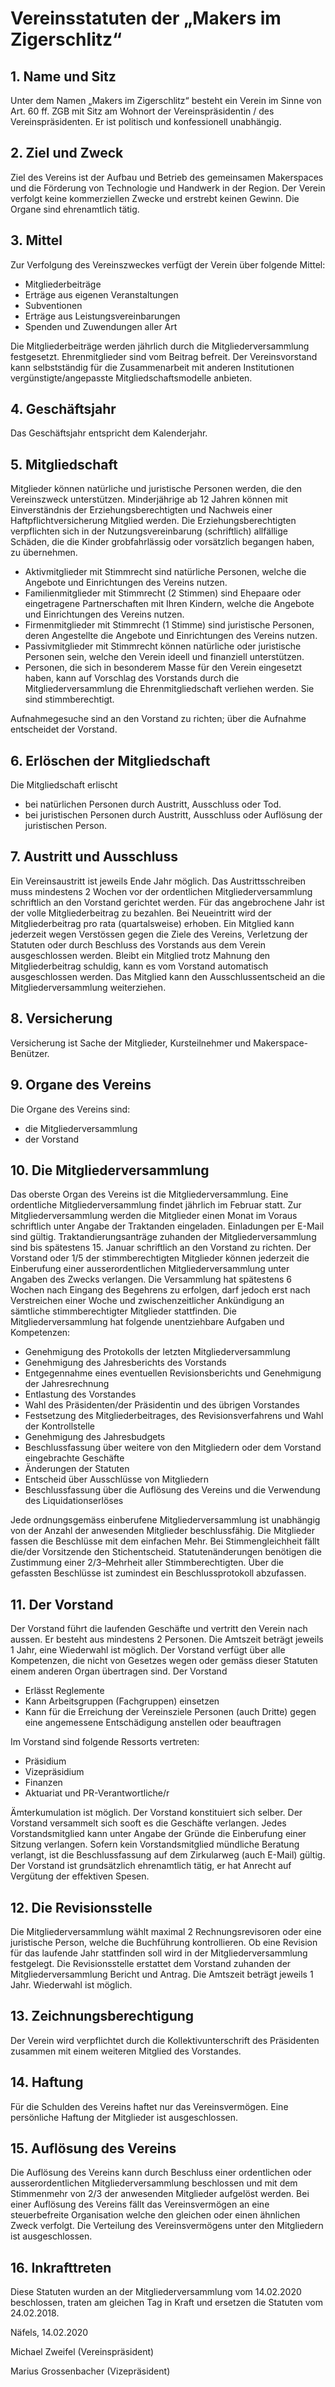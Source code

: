 # Vereinsstatuten der „Makers im Zigerschlitz“
## 1. Name und Sitz
Unter dem Namen „Makers im Zigerschlitz“ besteht ein Verein im Sinne von Art. 60 ff. ZGB mit Sitz am Wohnort der Vereinspräsidentin / des Vereinspräsidenten. Er ist politisch und konfessionell unabhängig.
## 2. Ziel und Zweck
Ziel des Vereins ist der Aufbau und Betrieb des gemeinsamen Makerspaces und die Förderung von Technologie und Handwerk in der Region. Der Verein verfolgt keine kommerziellen Zwecke und erstrebt keinen Gewinn. Die Organe sind ehrenamtlich tätig.
## 3. Mittel
Zur Verfolgung des Vereinszweckes verfügt der Verein über folgende Mittel:
*	Mitgliederbeiträge 
*	Erträge aus eigenen Veranstaltungen
*	Subventionen
*	Erträge aus Leistungsvereinbarungen 
*	Spenden und Zuwendungen aller Art

Die Mitgliederbeiträge werden jährlich durch die Mitgliederversammlung festgesetzt. Ehrenmitglieder sind vom Beitrag befreit. Der Vereinsvorstand kann selbstständig für die Zusammenarbeit mit anderen Institutionen vergünstigte/angepasste Mitgliedschaftsmodelle anbieten.
## 4. Geschäftsjahr
Das Geschäftsjahr entspricht dem Kalenderjahr.
## 5. Mitgliedschaft
Mitglieder können natürliche und juristische Personen werden, die den Vereinszweck unterstützen. 
Minderjährige ab 12 Jahren können mit Einverständnis der Erziehungsberechtigten und Nachweis einer Haftpflichtversicherung Mitglied werden. Die Erziehungsberechtigten verpflichten sich in der Nutzungsvereinbarung (schriftlich) allfällige Schäden, die die Kinder grobfahrlässig oder vorsätzlich begangen haben, zu übernehmen.
*	Aktivmitglieder mit Stimmrecht sind natürliche Personen, welche die Angebote und Einrichtungen des Vereins nutzen. 
*	Familienmitglieder mit Stimmrecht (2 Stimmen) sind Ehepaare oder eingetragene Partnerschaften mit Ihren Kindern, welche die Angebote und Einrichtungen des Vereins nutzen.
*	Firmenmitglieder mit Stimmrecht (1 Stimme) sind juristische Personen, deren Angestellte die Angebote und Einrichtungen des Vereins nutzen. 
*	Passivmitglieder mit Stimmrecht können natürliche oder juristische Personen sein, welche den Verein ideell und finanziell unterstützen.
*	Personen, die sich in besonderem Masse für den Verein eingesetzt haben, kann auf Vorschlag des Vorstands durch die Mitgliederversammlung die Ehrenmitgliedschaft verliehen werden. Sie sind stimmberechtigt. 

Aufnahmegesuche sind an den Vorstand zu richten; über die Aufnahme entscheidet der Vorstand. 
## 6. Erlöschen der Mitgliedschaft
Die Mitgliedschaft erlischt
*	bei natürlichen Personen durch Austritt, Ausschluss oder Tod.
*	bei juristischen Personen durch Austritt, Ausschluss oder Auflösung der juristischen Person.
## 7. Austritt und Ausschluss
Ein Vereinsaustritt ist jeweils Ende Jahr möglich. Das Austrittsschreiben muss mindestens 2 Wochen vor der ordentlichen Mitgliederversammlung schriftlich an den Vorstand gerichtet werden. Für das angebrochene Jahr ist der volle Mitgliederbeitrag zu bezahlen. Bei Neueintritt wird der Mitgliederbeitrag pro rata (quartalsweise) erhoben.
Ein Mitglied kann jederzeit wegen Verstössen gegen die Ziele des Vereins, Verletzung der Statuten oder durch Beschluss des Vorstands aus dem Verein ausgeschlossen werden. Bleibt ein Mitglied trotz Mahnung den Mitgliederbeitrag schuldig, kann es vom Vorstand automatisch ausgeschlossen werden.
Das Mitglied kann den Ausschlussentscheid an die Mitgliederversammlung weiterziehen.
## 8. Versicherung
Versicherung ist Sache der Mitglieder, Kursteilnehmer und Makerspace-Benützer.
## 9. Organe des Vereins
Die Organe des Vereins sind:
*	die Mitgliederversammlung
*	der Vorstand
## 10. Die Mitgliederversammlung
Das oberste Organ des Vereins ist die Mitgliederversammlung. Eine ordentliche Mitgliederversammlung findet jährlich im Februar statt. 
Zur Mitgliederversammlung werden die Mitglieder einen Monat im Voraus schriftlich unter Angabe der Traktanden eingeladen. Einladungen per E-Mail sind gültig. Traktandierungsanträge zuhanden der Mitgliederversammlung sind bis spätestens 15. Januar schriftlich an den Vorstand zu richten.
Der Vorstand oder 1/5 der stimmberechtigten Mitglieder können jederzeit die Einberufung einer ausserordentlichen Mitgliederversammlung unter Angaben des Zwecks verlangen. Die Versammlung hat spätestens 6 Wochen nach Eingang des Begehrens zu erfolgen, darf jedoch erst nach Verstreichen einer Woche und zwischenzeitlicher Ankündigung an sämtliche stimmberechtigter Mitglieder stattfinden.
Die Mitgliederversammlung hat folgende unentziehbare Aufgaben und Kompetenzen:
*	Genehmigung des Protokolls der letzten Mitgliederversammlung
*	Genehmigung des Jahresberichts des Vorstands
*	Entgegennahme eines eventuellen Revisionsberichts und Genehmigung der Jahresrechnung
*	Entlastung des Vorstandes
*	Wahl des Präsidenten/der Präsidentin und des übrigen Vorstandes
*	Festsetzung des Mitgliederbeitrages, des Revisionsverfahrens und Wahl der Kontrollstelle
*	Genehmigung des Jahresbudgets 
*	Beschlussfassung über weitere von den Mitgliedern oder dem Vorstand eingebrachte Geschäfte 
*	Änderungen der Statuten
*	Entscheid über Ausschlüsse von Mitgliedern
* Beschlussfassung über die Auflösung des Vereins und die Verwendung des Liquidationserlöses

Jede ordnungsgemäss einberufene Mitgliederversammlung ist unabhängig von der Anzahl der anwesenden Mitglieder beschlussfähig.
Die Mitglieder fassen die Beschlüsse mit dem einfachen Mehr. Bei Stimmengleichheit fällt die/der Vorsitzende den Stichentscheid. 
Statutenänderungen benötigen die Zustimmung einer 2/3–Mehrheit aller Stimmberechtigten. 
Über die gefassten Beschlüsse ist zumindest ein Beschlussprotokoll abzufassen.
## 11. Der Vorstand
Der Vorstand führt die laufenden Geschäfte und vertritt den Verein nach aussen. Er besteht aus mindestens 2 Personen. Die Amtszeit beträgt jeweils 1 Jahr, eine Wiederwahl ist möglich. Der Vorstand verfügt über alle Kompetenzen, die nicht von Gesetzes wegen oder gemäss dieser Statuten einem anderen Organ übertragen sind.
Der Vorstand
*	Erlässt Reglemente
*	Kann Arbeitsgruppen (Fachgruppen) einsetzen
*	Kann für die Erreichung der Vereinsziele Personen (auch Dritte) gegen eine angemessene Entschädigung anstellen oder beauftragen

Im Vorstand sind folgende Ressorts vertreten:
*	Präsidium
*	Vizepräsidium
*	Finanzen
*	Aktuariat und PR-Verantwortliche/r

Ämterkumulation ist möglich. Der Vorstand konstituiert sich selber. 
Der Vorstand versammelt sich sooft es die Geschäfte verlangen. Jedes Vorstandsmitglied kann unter Angabe der Gründe die Einberufung einer Sitzung verlangen.
Sofern kein Vorstandsmitglied mündliche Beratung verlangt, ist die Beschlussfassung auf dem Zirkularweg (auch E-Mail) gültig.
Der Vorstand ist grundsätzlich ehrenamtlich tätig, er hat Anrecht auf Vergütung der effektiven Spesen.  
## 12. Die Revisionsstelle
Die Mitgliederversammlung wählt maximal 2 Rechnungsrevisoren oder eine juristische Person, welche die Buchführung kontrollieren. Ob eine Revision für das laufende Jahr stattfinden soll wird in der Mitgliederversammlung festgelegt.
Die Revisionsstelle erstattet dem Vorstand zuhanden der Mitgliederversammlung Bericht und Antrag. 
Die Amtszeit beträgt jeweils 1 Jahr. Wiederwahl ist möglich.
## 13. Zeichnungsberechtigung
Der Verein wird verpflichtet durch die Kollektivunterschrift des Präsidenten zusammen mit einem weiteren Mitglied des Vorstandes.
## 14. Haftung
Für die Schulden des Vereins haftet nur das Vereinsvermögen. Eine persönliche Haftung der Mitglieder ist ausgeschlossen. 
## 15. Auflösung des Vereins
Die Auflösung des Vereins kann durch Beschluss einer ordentlichen oder ausserordentlichen Mitgliederversammlung beschlossen und mit dem Stimmenmehr von 2/3 der anwesenden Mitglieder aufgelöst werden.
Bei einer Auflösung des Vereins fällt das Vereinsvermögen an eine steuerbefreite Organisation welche den gleichen oder einen ähnlichen Zweck verfolgt. Die Verteilung des Vereinsvermögens unter den Mitgliedern ist ausgeschlossen. 
## 16. Inkrafttreten
Diese Statuten wurden an der Mitgliederversammlung vom 14.02.2020 beschlossen, traten am gleichen Tag in Kraft und ersetzen die Statuten vom 24.02.2018.

Näfels, 14.02.2020

Michael Zweifel (Vereinspräsident)

Marius Grossenbacher (Vizepräsident)
